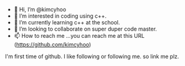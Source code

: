 - 👋 Hi, I’m @kimcyhoo
- 👀 I’m interested in coding using c++.
- 🌱 I’m currently learning c++ at the school.
- 💞️ I’m looking to collaborate on super duper code master.
- 📫 How to reach me ...you can reach me at this URL (https://github.com/kimcyhoo)

I'm first time of github.
I like following or following me.
so link me plz.

<!---
kimcyhoo/kimcyhoo is a ✨ special ✨ repository because its `README.md` (this file) appears on your GitHub profile.
You can click the Preview link to take a look at your changes.
--->
